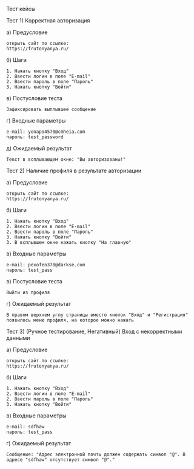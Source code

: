 Тест кейсы

Тест 1)	Корректная авторизация

а)	Предусловие

    открыть сайт по ссылке: 
    https://frutonyanya.ru/
        
б)	Шаги

    1. Нажать кнопку "Вход"
    2. Ввести логин в поле "E-mail"
    2. Ввести пароль в поле "Пароль"
    3. Нажать кнопку "Войти"

в)	Постусловие теста

    Зафиксировать выплывшее сообщение

г) Входные параметры

    e-mail: yonapo4570@cmheia.com
    пароль: test_password

д) Ожидаемый результат

    Текст в всплывающем окне: "Вы авторизованы!"

Тест 2)	Наличие профиля в результате авторизации 

а)	Предусловие

    открыть сайт по ссылке: 
    https://frutonyanya.ru/

б)	Шаги

    1. Нажать кнопку "Вход"
    2. Ввести логин в поле "E-mail"
    2. Ввести пароль в поле "Пароль"
    3. Нажать кнопку "Войти"
    3. В всплывшем окне нажать кнопку "На главную"

в) Входные параметры

    e-mail: pexofen378@darkse.com
    пароль: test_pass

в)	Постусловие теста

    Выйти из профиля

г) Ожидаемый результат

    В правом верхнем углу страницы вместо кнопок "Вход" и "Регистрация" появилось меню профиля, на которое можно нажать

Тест 3)	(Ручное тестирование, Негативный) Вход с некорректными данными

а)	Предусловие

    открыть сайт по ссылке: 
    https://frutonyanya.ru/

б)	Шаги

    1. Нажать кнопку "Вход"
    2. Ввести логин в поле "E-mail"
    2. Ввести пароль в поле "Пароль"
    3. Нажать кнопку "Войти"

в) Входные параметры

    e-mail: sdfhaw
    пароль: test_pass

г) Ожидаемый результат

    Сообщение: "Адрес электронной почты должен содержать символ "@". В адресе "sdfhaw" отсутствует символ "@"."
